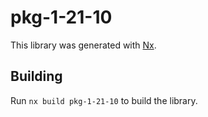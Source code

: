 # pkg-1-21-10

This library was generated with [Nx](https://nx.dev).

## Building

Run `nx build pkg-1-21-10` to build the library.
